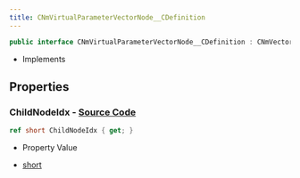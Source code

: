 ```yaml
---
title: CNmVirtualParameterVectorNode__CDefinition
---
```


```csharp
public interface CNmVirtualParameterVectorNode__CDefinition : CNmVectorValueNode__CDefinition, CNmValueNode__CDefinition, CNmGraphNode__CDefinition, ISchemaClass<CNmGraphNode__CDefinition>, ISchemaClass<CNmValueNode__CDefinition>, ISchemaClass<CNmVectorValueNode__CDefinition>, ISchemaClass<CNmVirtualParameterVectorNode__CDefinition>, ISchemaField, ISchemaClass, INativeHandle
```

- Implements

## Properties

### **ChildNodeIdx** - [Source Code](https://github.com/swiftly-solution/swiftlys2/blob/main/managed/src/SwiftlyS2.Generated/Schemas/Interfaces/CNmVirtualParameterVectorNode__CDefinition.cs#L16)

```csharp
ref short ChildNodeIdx { get; }
```

- Property Value

- [short](https://learn.microsoft.com/dotnet/api/system.int16)

